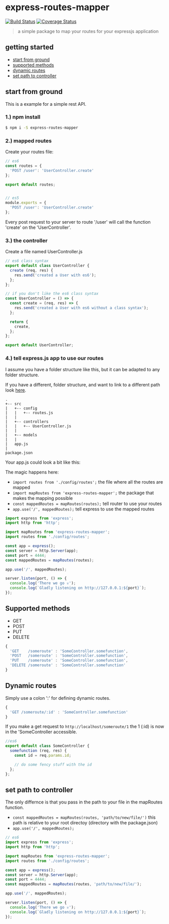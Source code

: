 # express-routes-mapper

[![Build Status](https://travis-ci.org/rudolfsonjunior/express-routes-mapper.svg?branch=master)](https://travis-ci.org/rudolfsonjunior/express-routes-mapper) [![Coverage Status](https://coveralls.io/repos/github/rudolfsonjunior/express-routes-mapper/badge.svg)](https://coveralls.io/github/rudolfsonjunior/express-routes-mapper)

> a simple package to map your routes for your expressjs application

## getting started

- [start from ground](#start-from-ground)
- [supported methods](#supported-methods)
- [dynamic routes](#dynamic-routes)
- [set path to controller](#set-path-to-controller)

## start from ground

This is a example for a simple rest API.

### 1.) npm install

```sh
$ npm i -S express-routes-mapper
```

### 2.) mapped routes

Create your routes file:


```js
// es6
const routes = {
  'POST /user': 'UserController.create'
};

export default routes;


// es5
module.exports = {
  'POST /user': 'UserController.create'
};
```

Every post request to your server to route '/user' will call the function 'create' on the 'UserController'.

### 3.) the controller

Create a file named UserController.js

```js
// es6 class syntax
export default class UserController {
  create (req, res) {
    res.send('created a User with es6');
  };
};

// if you don't like the es6 class syntax
const UserController = () => {
  const create = (req, res) => {
    res.send('created a User with es6 without a class syntax');
  };

  return {
    create,
  };
};

export default UserController;
```


### 4.) tell express.js app to use our routes

I assume you have a folder structure like this, but it can be adapted to any folder structure. 

If you have a different, folder structure, and want to link to a different path look [here](#set-path-to-controller).

```
.
+-- src
|   +-- config
|   |   +-- routes.js
|   |
|   +-- controllers
|   |   +-- UserController.js
|   |
|   +-- models
|   |
|   app.js
|
package.json
```

Your app.js could look a bit like this:

The magic happens here:
* `import routes from './config/routes';` the file where all the routes are mapped
* `import mapRoutes from 'express-routes-mapper';` the package that makes the mapping possible
* `const mappedRoutes = mapRoutes(routes);` tell router to use your routes
* `app.use('/', mappedRoutes);` tell express to use the mapped routes

```js
import express from 'express';
import http from 'http';

import mapRoutes from 'express-routes-mapper';
import routes from './config/routes';

const app = express();
const server = http.Server(app);
const port = 4444;
const mappedRoutes = mapRoutes(routes);

app.use('/', mappedRoutes);

server.listen(port, () => {
  console.log('There we go ♕');
  console.log(`Gladly listening on http://127.0.0.1:${port}`);
});
```

## Supported methods

* GET
* POST
* PUT
* DELETE

```js
{
  'GET    /someroute' : 'SomeController.somefunction',
  'POST   /someroute' : 'SomeController.somefunction',
  'PUT    /someroute' : 'SomeController.somefunction',
  'DELETE /someroute' : 'SomeController.somefunction'
}
```

## Dynamic routes

 Simply use a colon ':' for defining dynamic routes.

 ```js
 {
   'GET /someroute/:id' : 'SomeController.somefunction'
 }
 ```

If you make a get request to `http://localhost/someroute/1` the 1 (:id) is now in the 'SomeController accessible.

```js
//es6
export default class SomeController {
  somefunction (req, res) {
    const id = req.params.id;

    // do some fency stuff with the id
  };
};
```

## set path to controller

The only differnce is that you pass in the path to your file in the mapRoutes function.
* `const mappedRoutes = mapRoutes(routes, 'path/to/new/file/')` this path is relative to your root directoy (directory with the package.json)
* `app.use('/', mappedRoutes);`

```js
// es6
import express from 'express';
import http from 'http';

import mapRoutes from 'express-routes-mapper';
import routes from './config/routes';

const app = express();
const server = http.Server(app);
const port = 4444;
const mappedRoutes = mapRoutes(routes, 'path/to/new/file/');

app.use('/', mappedRoutes);

server.listen(port, () => {
  console.log('There we go ♕');
  console.log(`Gladly listening on http://127.0.0.1:${port}`);
});
```